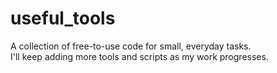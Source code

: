 # useful_tools

A collection of free-to-use code for small, everyday tasks.  
I'll keep adding more tools and scripts as my work progresses.
